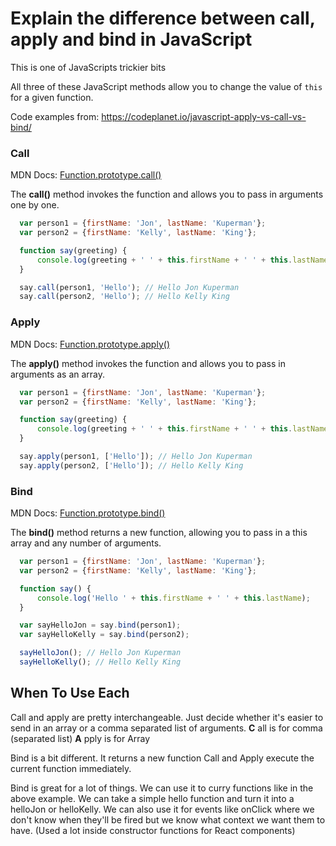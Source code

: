 # Explain the difference between call, apply and bind in JavaScript

This is one of JavaScripts trickier bits

All three of these JavaScript methods allow you to change the value of ```this``` for a given function.

Code examples from: https://codeplanet.io/javascript-apply-vs-call-vs-bind/

### Call

MDN Docs: [Function.prototype.call()](https://developer.mozilla.org/en-US/docs/Web/JavaScript/Reference/Global_Objects/Function/call)

The __call()__ method invokes the function and allows you to pass in arguments one by one.

```js
  var person1 = {firstName: 'Jon', lastName: 'Kuperman'};
  var person2 = {firstName: 'Kelly', lastName: 'King'};

  function say(greeting) {
      console.log(greeting + ' ' + this.firstName + ' ' + this.lastName);
  }

  say.call(person1, 'Hello'); // Hello Jon Kuperman
  say.call(person2, 'Hello'); // Hello Kelly King
```

### Apply

MDN Docs: [Function.prototype.apply()](https://developer.mozilla.org/en-US/docs/Web/JavaScript/Reference/Global_Objects/Function/apply)

The __apply()__ method invokes the function and allows you to pass in arguments as an array.

```js
  var person1 = {firstName: 'Jon', lastName: 'Kuperman'};
  var person2 = {firstName: 'Kelly', lastName: 'King'};

  function say(greeting) {
      console.log(greeting + ' ' + this.firstName + ' ' + this.lastName);
  }

  say.apply(person1, ['Hello']); // Hello Jon Kuperman
  say.apply(person2, ['Hello']); // Hello Kelly King
```

### Bind

MDN Docs: [Function.prototype.bind()](https://developer.mozilla.org/en-US/docs/Web/JavaScript/Reference/Global_Objects/Function/bind)

The __bind()__ method returns a new function, allowing you to pass in a this array and any number of arguments.

```js
  var person1 = {firstName: 'Jon', lastName: 'Kuperman'};
  var person2 = {firstName: 'Kelly', lastName: 'King'};

  function say() {
      console.log('Hello ' + this.firstName + ' ' + this.lastName);
  }

  var sayHelloJon = say.bind(person1);
  var sayHelloKelly = say.bind(person2);

  sayHelloJon(); // Hello Jon Kuperman
  sayHelloKelly(); // Hello Kelly King
```

## When To Use Each
Call and apply are pretty interchangeable. Just decide whether it's easier to send in an array or a comma separated list of arguments.
  **C** all is for comma (separated list)
  **A** pply is for Array

Bind is a bit different. It returns a new function Call and Apply execute the current function immediately.

Bind is great for a lot of things. We can use it to curry functions like in the above example. We can take a simple hello function and turn it into a helloJon or helloKelly. We can also use it for events like onClick where we don't know when they'll be fired but we know what context we want them to have. (Used a lot inside constructor functions for React components)
